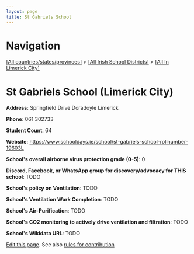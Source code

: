 ```yaml
---
layout: page
title: St Gabriels School
---
```

# Navigation

[[All countries/states/provinces]](../../..) > [[All Irish School Districts]](../..) > [[All In Limerick City]](..)

# St Gabriels School (Limerick City)

**Address**: Springfield Drive Doradoyle Limerick

**Phone**: 061 302733

**Student Count**: 64

**Website**: <https://www.schooldays.ie/school/st-gabriels-school-rollnumber-19603L>

**School's overall airborne virus protection grade (0-5)**: 0

**Discord, Facebook, or WhatsApp group for discovery/advocacy for THIS school**: TODO

**School's policy on Ventilation**: TODO

**School's Ventilation Work Completion**: TODO

**School's Air-Purification**: TODO

**School's CO2 monitoring to actively drive ventilation and filtration**: TODO

**School's Wikidata URL**: TODO


[Edit this page](https://github.com/ventilate-schools/Ireland/edit/main/./Limerick_City/St_Gabriels_School.md). See also [rules for contribution](../../../contribution-rules/)